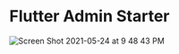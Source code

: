 # Flutter Admin Starter

![Screen Shot 2021-05-24 at 9 48 43 PM](https://user-images.githubusercontent.com/36778896/119365290-fc321d80-bcd9-11eb-87a7-39431a59e2a7.png)

